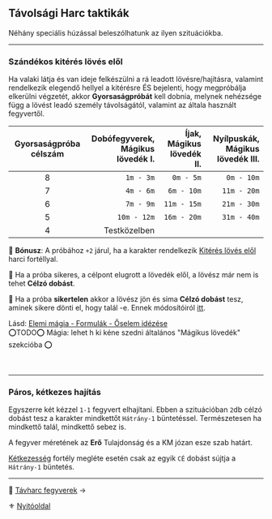 ## Távolsági Harc taktikák

Néhány speciális húzással beleszólhatunk az ilyen szituációkba.

---
### Szándékos kitérés lövés elől

Ha valaki látja és van ideje felkészülni a rá leadott lövésre/hajításra, valamint rendelkezik elegendő hellyel a kitérésre ÉS bejelenti, hogy megpróbálja elkerülni végzetét, akkor **Gyorsaságpróbát** kell dobnia, melynek nehézsége függ a lövést leadó személy távolságától, valamint az általa használt fegyvertől.

| Gyorsaságpróba célszám | Dobófegyverek,<br />Mágikus lövedék I. | Íjak,<br />Mágikus lövedék II. | Nyílpuskák,<br />Mágikus lövedék III. |
|:----------------------:| --------------------------------------:| ------------------------------:| -------------------------------------:|
|           8            |                              `1m - 3m` |                      `0m - 5m` |                            `0m - 10m` |
|           7            |                              `4m - 6m` |                     `6m - 10m` |                           `11m - 20m` |
|           6            |                              `7m - 9m` |                    `11m - 15m` |                           `21m - 30m` |
|           5            |                            `10m - 12m` |                    `16m - 20m` |                           `31m - 40m` |
|           4            |                           Testközelben |                                |                                       |

🔆 **Bónusz**: A próbához `+2` járul, ha a karakter rendelkezik [Kitérés lövés elől](fortelyok.harci/kiteres_loves_elol.md) harci fortéllyal.

🔆 Ha a próba sikeres, a célpont elugrott a lövedék elől, a lövész már nem is tehet **Célzó dobást**.

🔆 Ha a próba **sikertelen** akkor a lövész jön és sima **Célzó dobást** tesz, aminek sikere dönti el, hogy talál -e. Ennek módosítóiról [itt](szituaciok/kiteres_loves_elol_sikertelen.md).

Lásd: [Elemi mágia - Formulák - Őselem idézése](kepzettsegek.primer.arkanumok/elemi_magia.md#őselem-idézése)\
⭕TODO⭕ Mágia: lehet h ki kéne szedni általános "Mágikus lövedék" szekcióba ⭕

<br />

---
### Páros, kétkezes hajítás

Egyszerre két kézzel `1-1` fegyvert elhajítani. Ebben a szituációban `2`db célzó dobást tesz a karakter mindkettőt `Hátrány-1` büntetéssel. Természetesen ha mindkettő talál, mindkettő sebez is.

A fegyver méretének az **Erő** Tulajdonság és a KM józan esze szab határt.

[Kétkezesség](fortelyok.harci/ketkezesseg.md) fortély megléte esetén csak az egyik `CÉ` dobást sújtja a  `Hátrány-1` büntetés.

---

🔗 [Távharc fegyverek](074_tavharc_fegyverek.md) →

⚜️ [Nyitóoldal](start.md#7-t%C3%A1vols%C3%A1gi-harcrendszer-)

